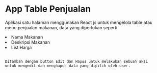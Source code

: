 # App Table Penjualan
Aplikasi satu halaman menggunakan React js untuk mengelola table atau menu penjualan makanan, data yang diperlukan seperti 
<li>Nama Makanan</li> 
<li>Deskripsi Makanan</li> 
<li>List Harga</li>
<br>

```
Ditambah dengan button Edit dan Hapus untuk melakukan sebuah aksi untuk mengedit dan menghapus data yang dipilih oleh user.
```